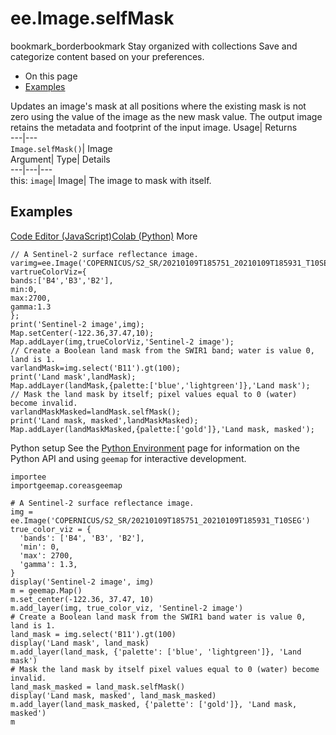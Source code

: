  
#  ee.Image.selfMask 
bookmark_borderbookmark Stay organized with collections  Save and categorize content based on your preferences.
  * On this page
  * [Examples](https://developers.google.com/earth-engine/apidocs/ee-image-selfmask#examples)


Updates an image's mask at all positions where the existing mask is not zero using the value of the image as the new mask value. The output image retains the metadata and footprint of the input image. 
Usage| Returns  
---|---  
`Image.selfMask()`| Image  
Argument| Type| Details  
---|---|---  
this: `image`| Image| The image to mask with itself.  
## Examples
[Code Editor (JavaScript)](https://developers.google.com/earth-engine/apidocs/ee-image-selfmask#code-editor-javascript-sample)[Colab (Python)](https://developers.google.com/earth-engine/apidocs/ee-image-selfmask#colab-python-sample) More
```
// A Sentinel-2 surface reflectance image.
varimg=ee.Image('COPERNICUS/S2_SR/20210109T185751_20210109T185931_T10SEG');
vartrueColorViz={
bands:['B4','B3','B2'],
min:0,
max:2700,
gamma:1.3
};
print('Sentinel-2 image',img);
Map.setCenter(-122.36,37.47,10);
Map.addLayer(img,trueColorViz,'Sentinel-2 image');
// Create a Boolean land mask from the SWIR1 band; water is value 0, land is 1.
varlandMask=img.select('B11').gt(100);
print('Land mask',landMask);
Map.addLayer(landMask,{palette:['blue','lightgreen']},'Land mask');
// Mask the land mask by itself; pixel values equal to 0 (water) become invalid.
varlandMaskMasked=landMask.selfMask();
print('Land mask, masked',landMaskMasked);
Map.addLayer(landMaskMasked,{palette:['gold']},'Land mask, masked');
```
Python setup
See the [ Python Environment](https://developers.google.com/earth-engine/guides/python_install) page for information on the Python API and using `geemap` for interactive development.
```
importee
importgeemap.coreasgeemap
```
```
# A Sentinel-2 surface reflectance image.
img = ee.Image('COPERNICUS/S2_SR/20210109T185751_20210109T185931_T10SEG')
true_color_viz = {
  'bands': ['B4', 'B3', 'B2'],
  'min': 0,
  'max': 2700,
  'gamma': 1.3,
}
display('Sentinel-2 image', img)
m = geemap.Map()
m.set_center(-122.36, 37.47, 10)
m.add_layer(img, true_color_viz, 'Sentinel-2 image')
# Create a Boolean land mask from the SWIR1 band water is value 0, land is 1.
land_mask = img.select('B11').gt(100)
display('Land mask', land_mask)
m.add_layer(land_mask, {'palette': ['blue', 'lightgreen']}, 'Land mask')
# Mask the land mask by itself pixel values equal to 0 (water) become invalid.
land_mask_masked = land_mask.selfMask()
display('Land mask, masked', land_mask_masked)
m.add_layer(land_mask_masked, {'palette': ['gold']}, 'Land mask, masked')
m
```

